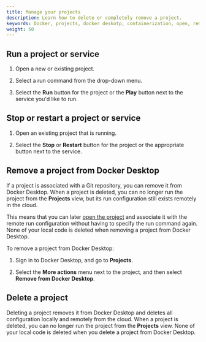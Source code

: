 ```yaml
---
title: Manage your projects
description: Learn how to delete or completely remove a project.
keywords: Docker, projects, docker deskotp, containerization, open, remote, local
weight: 50
---
```


## Run a project or service

1. Open a new or existing project.

2. Select a run command from the drop-down menu.

3. Select the **Run** button for the project or the **Play** button next to the service you'd like to run.

## Stop or restart a project or service

1. Open an existing project that is running.

2. Select the **Stop** or **Restart** button for the project or the appropriate button next to the service.

## Remove a project from Docker Desktop

If a project is associated with a Git repository, you can remove it from Docker Desktop. When a project is deleted, you can no longer run the project from the **Projects** view, but its run configuration still exists remotely in the cloud. 

This means that you can later [open the project](/manuals/projects/open.md#open-an-existing-remote-project) and associate it with the remote run configuration without having to specify the run command again.
None of your local code is deleted when removing a project from Docker Desktop.

To remove a project from Docker Desktop:

1. Sign in to Docker Desktop, and go to **Projects**.

2. Select the **More actions** menu next to the project, and then select **Remove from Docker Desktop**.

## Delete a project

Deleting a project removes it from Docker Desktop and deletes all configuration locally and remotely from the cloud. When a project is deleted, you can no longer run the project from the **Projects** view. None of your local code is deleted when you delete a project from Docker Desktop.
